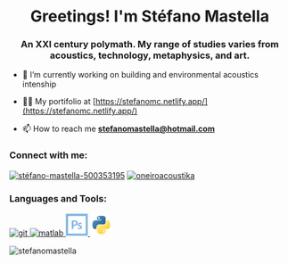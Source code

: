 <h1 align="center">Greetings! I'm Stéfano Mastella</h1>
<h3 align="center">An XXI century polymath. My range of studies varies from acoustics, technology, metaphysics, and art.</h3>

- 🔭 I’m currently working on building and environmental acoustics intenship

- 👨‍💻 My portifolio at [https://stefanomc.netlify.app/](https://stefanomc.netlify.app/)

- 📫 How to reach me **stefanomastella@hotmail.com**

<h3 align="left">Connect with me:</h3>
<p align="left">
<a href="https://linkedin.com/in/stéfano-mastella-500353195" target="blank"><img align="center" src="https://raw.githubusercontent.com/rahuldkjain/github-profile-readme-generator/master/src/images/icons/Social/linked-in-alt.svg" alt="stéfano-mastella-500353195" height="30" width="40" /></a>
<a href="https://www.youtube.com/channel/UCq20dYbCNQYyR7-L3Euv3Qg/videos" target="blank"><img align="center" src="https://raw.githubusercontent.com/rahuldkjain/github-profile-readme-generator/master/src/images/icons/Social/youtube.svg" alt="oneiroacoustika" height="30" width="40" /></a>
</p>

<h3 align="left">Languages and Tools:</h3>
<p align="left"> <a href="https://git-scm.com/" target="_blank" rel="noreferrer"> <img src="https://www.vectorlogo.zone/logos/git-scm/git-scm-icon.svg" alt="git" width="40" height="40"/> </a> <a href="https://www.mathworks.com/" target="_blank" rel="noreferrer"> <img src="https://upload.wikimedia.org/wikipedia/commons/2/21/Matlab_Logo.png" alt="matlab" width="40" height="40"/> </a> <a href="https://www.photoshop.com/en" target="_blank" rel="noreferrer"> <img src="https://raw.githubusercontent.com/devicons/devicon/master/icons/photoshop/photoshop-line.svg" alt="photoshop" width="40" height="40"/> </a> <a href="https://www.python.org" target="_blank" rel="noreferrer"> <img src="https://raw.githubusercontent.com/devicons/devicon/master/icons/python/python-original.svg" alt="python" width="40" height="40"/> </a> </p>

<p><img align="center" src="https://github-readme-stats.vercel.app/api/top-langs?username=stefanomastella&show_icons=true&locale=en&layout=compact" alt="stefanomastella" /></p>
